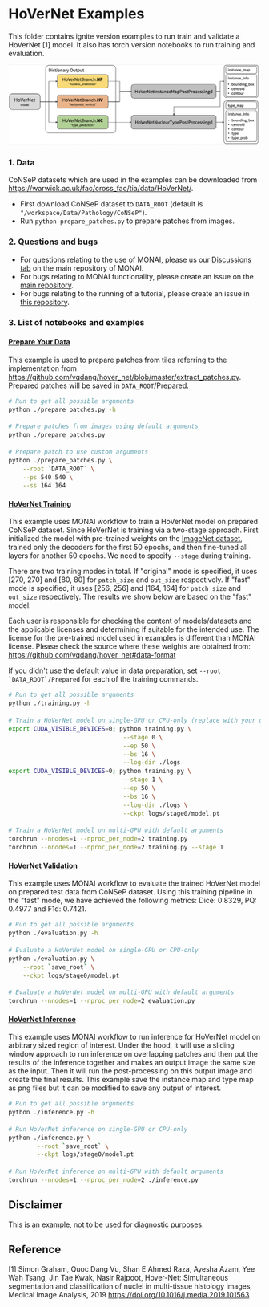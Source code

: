 # HoVerNet Examples

This folder contains ignite version examples to run train and validate a HoVerNet [1] model.
It also has torch version notebooks to run training and evaluation.
<p align="center">
  <img src="../../figures/hovernet_pipeline.png" alt="HoVerNet scheme")
</p>

### 1. Data

CoNSeP datasets which are used in the examples can be downloaded from <https://warwick.ac.uk/fac/cross_fac/tia/data/HoVerNet/>.

- First download CoNSeP dataset to `DATA_ROOT` (default is `"/workspace/Data/Pathology/CoNSeP"`).
- Run `python prepare_patches.py` to prepare patches from images.

### 2. Questions and bugs

- For questions relating to the use of MONAI, please us our [Discussions tab](https://github.com/Project-MONAI/MONAI/discussions) on the main repository of MONAI.
- For bugs relating to MONAI functionality, please create an issue on the [main repository](https://github.com/Project-MONAI/MONAI/issues).
- For bugs relating to the running of a tutorial, please create an issue in [this repository](https://github.com/Project-MONAI/Tutorials/issues).

### 3. List of notebooks and examples

#### [Prepare Your Data](./prepare_patches.py)

This example is used to prepare patches from tiles referring to the implementation from <https://github.com/vqdang/hover_net/blob/master/extract_patches.py>. Prepared patches will be saved in `DATA_ROOT`/Prepared.

```bash
# Run to get all possible arguments
python ./prepare_patches.py -h

# Prepare patches from images using default arguments
python ./prepare_patches.py

# Prepare patch to use custom arguments
python ./prepare_patches.py \
    --root `DATA_ROOT` \
    --ps 540 540 \
    --ss 164 164
```

#### [HoVerNet Training](./training.py)

This example uses MONAI workflow to train a HoVerNet model on prepared CoNSeP dataset.
Since HoVerNet is training via a two-stage approach. First initialized the model with pre-trained weights on the [ImageNet dataset](https://ieeexplore.ieee.org/document/5206848), trained only the decoders for the first 50 epochs, and then fine-tuned all layers for another 50 epochs. We need to specify `--stage` during training.

There are two training modes in total. If "original" mode is specified, it uses [270, 270] and [80, 80] for `patch_size` and `out_size` respectively. If "fast" mode is specified, it uses [256, 256] and [164, 164] for `patch_size` and `out_size` respectively. The results we show below are based on the "fast" model.

Each user is responsible for checking the content of models/datasets and the applicable licenses and determining if suitable for the intended use.
The license for the pre-trained model used in examples is different than MONAI license. Please check the source where these weights are obtained from:
<https://github.com/vqdang/hover_net#data-format>

If you didn't use the default value in data preparation, set ``--root `DATA_ROOT`/Prepared`` for each of the training commands.

```bash
# Run to get all possible arguments
python ./training.py -h

# Train a HoVerNet model on single-GPU or CPU-only (replace with your own ckpt path)
export CUDA_VISIBLE_DEVICES=0; python training.py \
                                --stage 0 \
                                --ep 50 \
                                --bs 16 \
                                --log-dir ./logs
export CUDA_VISIBLE_DEVICES=0; python training.py \
                                --stage 1 \
                                --ep 50 \
                                --bs 16 \
                                --log-dir ./logs \
                                --ckpt logs/stage0/model.pt

# Train a HoVerNet model on multi-GPU with default arguments
torchrun --nnodes=1 --nproc_per_node=2 training.py
torchrun --nnodes=1 --nproc_per_node=2 training.py --stage 1
```

#### [HoVerNet Validation](./evaluation.py)

This example uses MONAI workflow to evaluate the trained HoVerNet model on prepared test data from CoNSeP dataset.
Using this training pipeline in the "fast" mode, we have achieved the following metrics: Dice: 0.8329, PQ: 0.4977 and F1d: 0.7421.

```bash
# Run to get all possible arguments
python ./evaluation.py -h

# Evaluate a HoVerNet model on single-GPU or CPU-only
python ./evaluation.py \
    --root `save_root` \
    --ckpt logs/stage0/model.pt

# Evaluate a HoVerNet model on multi-GPU with default arguments
torchrun --nnodes=1 --nproc_per_node=2 evaluation.py
```

#### [HoVerNet Inference](./inference.py)

This example uses MONAI workflow to run inference for HoVerNet model on arbitrary sized region of interest.
Under the hood, it will use a sliding window approach to run inference on overlapping patches and then put the results
of the inference together and makes an output image the same size as the input. Then it will run the post-processing on
this output image and create the final results. This example save the instance map and type map as png files but it can
be modified to save any output of interest.

```bash
# Run to get all possible arguments
python ./inference.py -h

# Run HoVerNet inference on single-GPU or CPU-only
python ./inference.py \
        --root `save_root` \
        --ckpt logs/stage0/model.pt

# Run HoVerNet inference on multi-GPU with default arguments
torchrun --nnodes=1 --nproc_per_node=2 ./inference.py
```

## Disclaimer

This is an example, not to be used for diagnostic purposes.

## Reference
[1] Simon Graham, Quoc Dang Vu, Shan E Ahmed Raza, Ayesha Azam, Yee Wah Tsang, Jin Tae Kwak, Nasir Rajpoot, Hover-Net: Simultaneous segmentation and classification of nuclei in multi-tissue histology images, Medical Image Analysis, 2019
https://doi.org/10.1016/j.media.2019.101563
